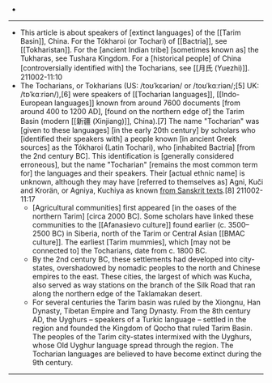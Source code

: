 - 
- ---
- This article is about speakers of [extinct languages] of the [[Tarim Basin]], China. For the Tókharoi (or Tochari) of [[Bactria]], see [[Tokharistan]]. For the [ancient Indian tribe] [sometimes known as] the Tukharas, see Tushara Kingdom. For a [historical people] of China [controversially identified with] the Tocharians, see [[月氏 (Yuezhi)]].
211002-11:10
- The Tocharians, or Tokharians (US: /toʊˈkɛəriən/ or /toʊˈkɑːriən/;[5] UK: /tɒˈkɑːriən/),[6] were speakers of [[Tocharian languages]], [[Indo-European languages]] known from around 7600 documents [from around 400 to 1200 AD], [found on the northern edge of] the Tarim Basin (modern [[新疆 (Xinjiang)]], China).[7] The name "Tocharian" was [given to these languages] [in the early 20th century] by scholars who [identified their speakers with] a people known [in ancient Greek sources] as the Tókharoi (Latin Tochari), who [inhabited Bactria] [from the 2nd century BC]. This identification is [generally considered erroneous], but the name "Tocharian" [remains the most common term for] the languages and their speakers. Their [actual ethnic name] is unknown, although they may have [referred to themselves as] Agni, Kuči and Krorän, or Agniya, Kuchiya as known [from Sanskrit texts]([[Sanskrit]]).[8]
211002-11:17
    - [Agricultural communities] first appeared [in the oases of the northern Tarim] [circa 2000 BC]. Some scholars have linked these communities to the [[Afanasievo culture]] found earlier (c. 3500–2500 BC) in Siberia, north of the Tarim or Central Asian [[BMAC culture]]. The earliest [Tarim mummies], which [may not be connected to] the Tocharians, date from c. 1800 BC.
    - By the 2nd century BC, these settlements had developed into city-states, overshadowed by nomadic peoples to the north and Chinese empires to the east. These cities, the largest of which was Kucha, also served as way stations on the branch of the Silk Road that ran along the northern edge of the Taklamakan desert.
    - For several centuries the Tarim basin was ruled by the Xiongnu, Han Dynasty, Tibetan Empire and Tang Dynasty. From the 8th century AD, the Uyghurs – speakers of a Turkic language – settled in the region and founded the Kingdom of Qocho that ruled Tarim Basin. The peoples of the Tarim city-states intermixed with the Uyghurs, whose Old Uyghur language spread through the region. The Tocharian languages are believed to have become extinct during the 9th century.
- ---
